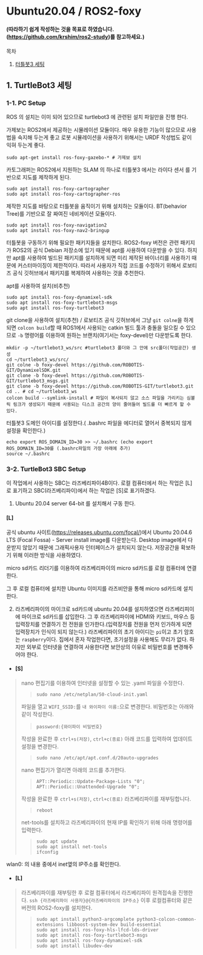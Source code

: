 # Ubuntu20.04 / ROS2-foxy
#### (따라하기 쉽게 작성하는 것을 목표로 하였습니다. (https://github.com/krshim/ros2-study)를 참고하세요.)
<summary>목차</summary>
  <ol>
    <li><a href="#터틀봇3-세팅">터틀봇3 세팅</a></li>
  </ol>
</details>

<a id=터틀봇3-세팅></a>

## 1. TurtleBot3 세팅
### 1-1. PC Setup
ROS 의 설치는 이미 되어 있으므로 turtlebot3 에 관련된 설치 파일만을 진행 한다.

가제보는 ROS2에서 제공하는 시뮬레이션 모듈이다. 매우 유용한 기능이 많으므로 사용법을 숙지해 두는게 좋고 로봇 시뮬레이션을 사용하기 위해서는 URDF 작성법도 같이 익혀 두는게 좋다.
```
sudo apt-get install ros-foxy-gazebo-* # 가제보 설치
```

카토그래퍼는 ROS2에서 지원하는 SLAM 의 하나로 터틀봇3 에서는 라이다 센서 를 기반으로 지도를 제작하게 된다.
```
sudo apt install ros-foxy-cartographer
sudo apt install ros-foxy-cartographer-ros
```
제작한 지도를 바탕으로 터틀봇을 움직이기 위해 설치하는 모듈이다. BT(behavior Tree)를 기반으로 잘 짜여진 네비게이션 모듈이다.
```
sudo apt install ros-foxy-navigation2
sudo apt install ros-foxy-nav2-bringup
```
터틀봇을 구동하기 위해 필요한 패키지들을 설치한다. ROS2-foxy 버전은 관련 패키지가 ROS2의 공식 Debian 저장소에 있기 때문에 apt를 사용하여 다운받을 수 있다. 하지만 apt를 사용하여 빌드된 패키지를 설치하게 되면 미리 제작된 바이너리를 사용하기 때문에 커스터마이징이 제한적이다. 따라서 사용자가 직접 코드를 수정하기 위해서 로보티즈 공식 깃허브에서 패키지를 복제하여 사용하는 것을 추천한다.

apt를 사용하여 설치(비추천)
```
sudo apt install ros-foxy-dynamixel-sdk
sudo apt install ros-foxy-turtlebot3-msgs
sudo apt install ros-foxy-turtlebot3
```
git clone을 사용하여 설치(추천) / 로보티즈 공식 깃허브에서 그냥 `git colne`을 하게 되면 `colcon build`할 때 ROS1에서 사용되는 catkin 빌드 툴과 충돌을 일으킬 수 있으므로 `-b` 명령어를 이용하여 원하는 브랜치(여기서는 foxy-devel)만 다운받도록 한다.
```
mkdir -p ~/turtlebot3_ws/src #turtlebot3 폴더와 그 안에 src폴더(작업공간) 생성
cd ~/turtlebot3_ws/src/
git colne -b foxy-devel https://github.com/ROBOTIS-GIT/DynamixelSDK.git
git clone -b foxy-devel https://github.com/ROBOTIS-GIT/turtlebot3_msgs.git
git clone -b foxy-devel https://github.com/ROBOTIS-GIT/turtlebot3.git
cd .. # cd ~/turtlebot3_ws
colcon build --symlink-install # 파일이 복사되지 않고 소스 파일을 가리키는 심볼릭 링크가 생성되기 때문에 사용되는 디스크 공간의 양이 줄어들어 빌드를 더 빠르게 할 수 있다.
```

터틀봇3 도메인 아이디를 설정한다.( .bashrc 파일을 에디터로 열어서 중복되지 않게 설정을 확인한다.)
```
echo export ROS_DOMAIN_ID=30 >> ~/.bashrc (echo export ROS_DOMAIN_ID=30를 (.bashrc파일의 가장 아래에 추가)
source ~/.bashrc
```

### 3-2. TurtleBot3 SBC Setup

이 작업에서 사용하는 SBC는 라즈베리파이4B이다. 로컬 컴퓨터에서 하는 작업은 [L] 로 표기하고 SBC(라즈베리파이)에서 하는 작업은 [S]로 표기하겠다.

1. Ubuntu 20.04 server 64-bit 를 설치해서 구동 한다.
#### [L]
공식 ubuntu 사이트(https://releases.ubuntu.com/focal/)에서 Ubuntu 20.04.6 LTS (Focal Fossa) - Server install image를 다운받는다. Desktop image에서 다운받지 않았기 때문에 그래픽사용자 인터페이스가 설치되지 않는다. 저장공간을 확보하기 위해 이러한 방식을 사용하였다.

micro sd카드 리더기를 이용하여 라즈베리파이의 micro sd카드를 로컬 컴퓨터에 연결한다.

그 후 로컬 컴퓨터에 설치한 Ubuntu 이미지를 라즈비안을 통해 micro sd카드에 설치한다.

2. 라즈베리파이의 마이크로 sd카드에 ubuntu 20.04를 설치하였으면 라즈베리피이에 마이크로 sd카드를 삽입한다. 그 후 라즈베리파이에 HDMI와 키보드, 마우스 등 입력장치를 연결하기 전 전원을 인가한다.(입력장치를 전원을 먼저 인가하게 되면 입력장치가 인식이 되지 않는다.) 라즈베리파이의 초기 아이디는 `pi`이고 초기 암호는 `raspberry`이다.
집에서 혼자 작업한다면, 초기설정을 사용해도 무리가 없다. 하지만 외부로 인터넷을 연결하여 사용한다면 보안상의 이유로 비밀번호를 변경해주어야 한다.
+ #### [S]
>nano 편집기를 이용하여 인터넷을 설정할 수 있는 .yaml 파일을 수정한다.
>>```
>>sudo nano /etc/netplan/50-cloud-init.yaml
>>```
>파일을 열고 `WIFI_SSID:`를 `내 와이파이 이름:`으로 변경한다.
>비밀번호는 아래와 같이 작성한다.
>>```
>>password:{와이파이 비밀번호}
>>```
>작성을 완료한 후 `ctrl+s(저장)`, `ctrl+c(종료)`
>아래 코드를 입력하여 업데이트 설정을 변경한다.
>>```
>>sudo nano /etc/apt/apt.conf.d/20auto-upgrades
>>```
>nano 편집기가 열리면 아래의 코드를 추가한다.
>>```
>>APT::Periodic::Update-Package-Lists "0";
>>APT::Periodic::Unattended-Upgrade "0";
>>```
>작성을 완료한 후 `ctrl+s(저장)`, `ctrl+c(종료)`
>라즈베리파이를 재부팅합니다.
>>```
>>reboot
>>```
>net-tools를 설치하고 라즈베리파이의 현재 IP를 확인하기 위해 아래 명령어를 입력한다.
>>```
>>sudo apt update
>>sudo apt install net-tools
>>ifconfig
>>```
wlan0: 의 내용 중에서 inet옆의 IP주소를 확인한다.
+ #### [L]
>라즈베리파이를 재부팅한 후 로컬 컴퓨터에서 라즈베리파이 원격접속을 진행한다.
>`ssh {라즈베리파이 사용자}@{라즈베리파이의 IP주소}`
> 이후 로컬컴퓨터와 같은 버전의 ROS2-foxy를 설치한다.
>>```
>>sudo apt install python3-argcomplete python3-colcon-common-extensions libboost-system-dev build-essential
>>sudo apt install ros-foxy-hls-lfcd-lds-driver
>>sudo apt install ros-foxy-turtlebot3-msgs
>>sudo apt install ros-foxy-dynamixel-sdk
>>sudo apt install libudev-dev
>>```
